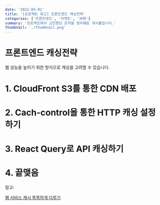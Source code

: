 ```yaml
---
date: '2022-03-01'
title: '[프로젝트 회고] 프론트엔드 캐싱전략'
categories: ['프론트엔드', '리액트', '싸페']
summary: '프로젝트에서 고민했던 흔적을 정리해둔 게시물입니다.'
thumbnail: './thumbnail.png'
---
```


# 프론트엔드 캐싱전략

웹 성능을 높이기 위한 방식으로 캐싱을 고려할 수 있습니다.

# 1. CloudFront S3를 통한 CDN 배포

# 2. Cach-control을 통한 HTTP 캐싱 설정하기

# 3. React Query로 API 캐싱하기

# 4. 끝맺음

참고:

[웹 서비스 캐시 똑똑하게 다루기](https://toss.tech/article/smart-web-service-cache)
